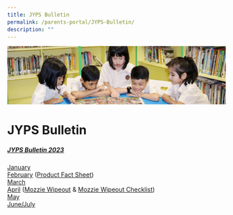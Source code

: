 ```yaml
---
title: JYPS Bulletin
permalink: /parents-portal/JYPS-Bulletin/
description: ""
---
```

![](/images/banner.gif)

JYPS Bulletin
=============

##### <u>JYPS Bulletin 2023</u>

[January](/files/January%20Bulletin_2023_FINAL_Updated.pdf) <br>
[February](/files/February%20Bulletin_2023_Final.pdf) ([Product Fact Sheet](/files/Product%20Fact%20Sheet%20Year%202023.pdf))<br>
[March](/files/march2023.pdf)<br>
[April](/files/april12023.pdf) ([Mozzie Wipeout](/files/april22023.pdf)&nbsp;&amp;&nbsp;[Mozzie Wipeout Checklist](/files/april32023.pdf))<br>
[May](/files/may_bulletin_2023_for%20circulation_updated.pdf)<br>
[June/July](/files/june-july_bulletin_2023_for%20circulation.pdf)
